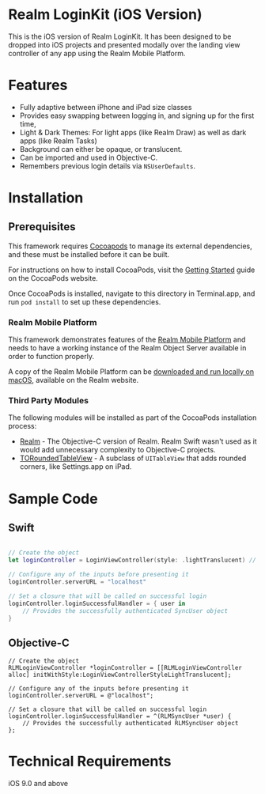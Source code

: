 # Realm LoginKit (iOS Version)

This is the iOS version of Realm LoginKit. It has been designed to be dropped into iOS projects and presented modally over
the landing view controller of any app using the Realm Mobile Platform.

# Features

* Fully adaptive between iPhone and iPad size classes
* Provides easy swapping between logging in, and signing up for the first time,
* Light & Dark Themes: For light apps (like Realm Draw) as well as dark apps (like Realm Tasks)
* Background can either be opaque, or translucent.
* Can be imported and used in Objective-C.
* Remembers previous login details via `NSUserDefaults`.

# Installation

## Prerequisites

This framework requires [Cocoapods](https://www.cocoapods.org) to manage its external dependencies, and these must be installed before it can be built. 

For instructions on how to install CocoaPods, visit the [Getting Started](https://guides.cocoapods.org/using/getting-started.html) guide on the CocoaPods website.

Once CocoaPods is installed, navigate to this directory in Terminal.app, and run `pod install` to set up these dependencies.

### Realm Mobile Platform

This framework demonstrates features of the [Realm Mobile Platform](https://realm.io/products/realm-mobile-platform/) and needs to have a working instance of the Realm Object Server available in order to function properly.

A copy of the Realm Mobile Platform can be [downloaded and run locally on macOS](https://realm.io/docs/get-started/installation/mac/), available on the Realm website.

### Third Party Modules

The following modules will be installed as part of the CocoaPods installation process:

- [Realm](https://realm.io) - The Objective-C version of Realm. Realm Swift wasn't used as it would add unnecessary complexity to Objective-C projects.
- [TORoundedTableView](https://github.com/TimOliver/TORoundedTableView) - A subclass of `UITableView` that adds rounded corners, like Settings.app on iPad.

# Sample Code

## Swift

```swift

// Create the object
let loginController = LoginViewController(style: .lightTranslucent) // init() also defaults to lightTranslucent

// Configure any of the inputs before presenting it
loginController.serverURL = "localhost"

// Set a closure that will be called on successful login
loginController.loginSuccessfulHandler = { user in
	// Provides the successfully authenticated SyncUser object
}

```

## Objective-C

```objc
// Create the object
RLMLoginViewController *loginController = [[RLMLoginViewController alloc] initWithStyle:LoginViewControllerStyleLightTranslucent];

// Configure any of the inputs before presenting it
loginController.serverURL = @"localhost";

// Set a closure that will be called on successful login
loginController.loginSuccessfulHandler = ^(RLMSyncUser *user) {
	// Provides the successfully authenticated RLMSyncUser object
};

```

# Technical Requirements

iOS 9.0 and above


